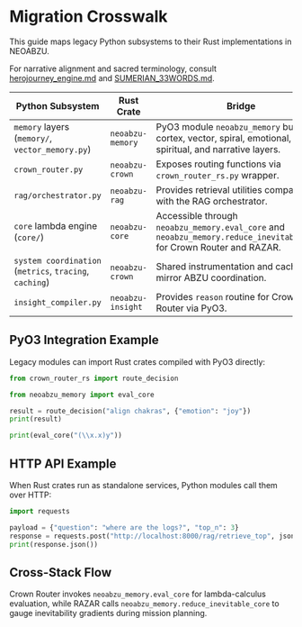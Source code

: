 # Migration Crosswalk

This guide maps legacy Python subsystems to their Rust implementations in NEOABZU.

For narrative alignment and sacred terminology, consult [herojourney_engine.md](herojourney_engine.md) and [SUMERIAN_33WORDS.md](SUMERIAN_33WORDS.md).

| Python Subsystem | Rust Crate | Bridge |
| --- | --- | --- |
| `memory` layers (`memory/`, `vector_memory.py`) | `neoabzu-memory` | PyO3 module `neoabzu_memory` bundles cortex, vector, spiral, emotional, mental, spiritual, and narrative layers. |
| `crown_router.py` | `neoabzu-crown` | Exposes routing functions via `crown_router_rs.py` wrapper. |
| `rag/orchestrator.py` | `neoabzu-rag` | Provides retrieval utilities compatible with the RAG orchestrator. |
| `core` lambda engine (`core/`) | `neoabzu-core` | Accessible through `neoabzu_memory.eval_core` and `neoabzu_memory.reduce_inevitable_core` for Crown Router and RAZAR. |
| `system coordination` (`metrics`, `tracing`, `caching`) | `neoabzu-crown` | Shared instrumentation and caches mirror ABZU coordination. |
| `insight_compiler.py` | `neoabzu-insight` | Provides `reason` routine for Crown Router via PyO3. |

## PyO3 Integration Example

Legacy modules can import Rust crates compiled with PyO3 directly:

```python
from crown_router_rs import route_decision

from neoabzu_memory import eval_core

result = route_decision("align chakras", {"emotion": "joy"})
print(result)

print(eval_core("(\\x.x)y"))
```

## HTTP API Example

When Rust crates run as standalone services, Python modules call them over HTTP:

```python
import requests

payload = {"question": "where are the logs?", "top_n": 3}
response = requests.post("http://localhost:8000/rag/retrieve_top", json=payload)
print(response.json())
```

## Cross-Stack Flow

Crown Router invokes `neoabzu_memory.eval_core` for lambda-calculus evaluation, while RAZAR calls `neoabzu_memory.reduce_inevitable_core` to gauge inevitability gradients during mission planning.
